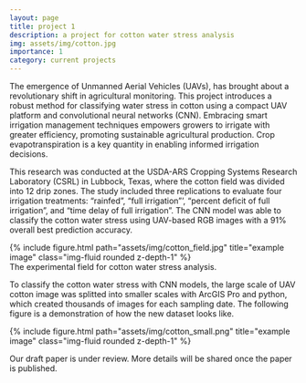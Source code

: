 ```yaml
---
layout: page
title: project 1
description: a project for cotton water stress analysis
img: assets/img/cotton.jpg
importance: 1
category: current projects
---
```


The emergence of Unmanned Aerial Vehicles (UAVs), has brought about a revolutionary shift in agricultural monitoring. This project introduces a robust method for classifying water stress in cotton using a compact UAV platform and convolutional neural networks (CNN). Embracing smart irrigation management techniques empowers growers to irrigate with greater efficiency, promoting sustainable agricultural production. Crop evapotranspiration is a key quantity in enabling informed irrigation decisions.

This research was conducted at the USDA-ARS Cropping Systems Research Laboratory (CSRL) in Lubbock, Texas, where the cotton field was divided into 12 drip zones. The study included three replications to evaluate four irrigation treatments: “rainfed”, “full irrigation”’, “percent deficit of full irrigation”, and “time delay of full irrigation”. The CNN model was able to classify the cotton water stress using UAV-based RGB images with a 91% overall best prediction accuracy.

<div class="row">
    <div class="col-sm mt-3 mt-md-0">
        {% include figure.html path="assets/img/cotton_field.jpg" title="example image" class="img-fluid rounded z-depth-1" %}
    </div>
</div>
<div class="caption">
    The experimental field for cotton water stress analysis.
</div>

To classify the cotton water stress with CNN models, the large scale of UAV cotton image was splitted into smaller scales with ArcGIS Pro and python, which created thousands of images for each sampling date. The following figure is a demonstration of how the new dataset looks like. 

<div class="row">
    <div class="col-sm mt-3 mt-md-0 d-flex align-items-center justify-content-center">
        {% include figure.html path="assets/img/cotton_small.png" title="example image" class="img-fluid rounded z-depth-1" %}
    </div>
</div>

Our draft paper is under review. More details will be shared once the paper is published.